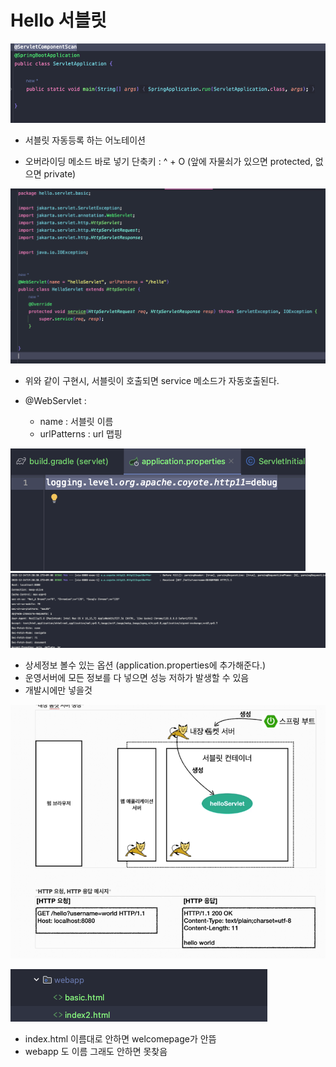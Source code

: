 # Hello 서블릿

![img_6.png](img_6.png)
- 서블릿 자동등록 하는 어노테이션

- 오버라이딩 메소드 바로 넣기 단축키 : ^ + O
  (앞에 자물쇠가 있으면 protected, 없으면 private)

![img_7.png](img_7.png)

- 위와 같이 구현시, 서블릿이 호출되면 service 메소드가 자동호출된다.

- @WebServlet : 
  - name : 서블릿 이름
  - urlPatterns : url 맵핑

![img_8.png](img_8.png)
![img_9.png](img_9.png)
- 상세정보 볼수 있는 옵션 (application.properties에 추가해준다.)
- 운영서버에 모든 정보를 다 넣으면 성능 저하가 발생할 수 있음
- 개발시에만 넣을것

![img_10.png](img_10.png)

![img_11.png](img_11.png)
- index.html 이름대로 안하면 welcomepage가 안뜸
- webapp 도 이름 그래도 안하면 못찾음

